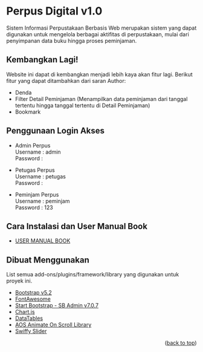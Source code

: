 
<a name="readme-top"></a>


# Perpus Digital v1.0

Sistem Informasi Perpustakaan Berbasis Web merupakan sistem yang dapat digunakan untuk mengelola berbagai aktifitas di perpustakaan, mulai dari penyimpanan data buku hingga proses peminjaman.

                          
## Kembangkan Lagi!
Website ini dapat di kembangkan menjadi lebih kaya akan fitur lagi. Berikut fitur yang dapat ditambahkan dari saran Author:         
* Denda
* Filter Detail Peminjaman (Menampilkan data peminjaman dari tanggal tertentu hingga tanggal tertentu di Detail Peminjaman)
* Bookmark

                             
## Penggunaan Login Akses
            
* Admin Perpus              
  Username : admin                
  Password :          
     
* Petugas Perpus                   
  Username : petugas           
  Password :                
         
* Peminjam Perpus                          
  Username : peminjam                            
  Password : 123                             
             
                
## Cara Instalasi dan User Manual Book

* [USER MANUAL BOOK](https://github.com/ObiKusakabe/PerpusDigital/blob/main/USER%20MANUAL%20BOOK.pdf)

## Dibuat Menggunakan

List semua add-ons/plugins/framework/library yang digunakan untuk proyek ini.
          
* [Bootstrap v5.2](https://getbootstrap.com/docs/5.2/getting-started/introduction/)
* [FontAwesome](https://fontawesome.com/icons)
* [Start Bootstrap - SB Admin v7.0.7](https://startbootstrap.com/template/sb-admin)
* [Chart.js](https://www.chartjs.org/docs/latest/samples/animations/drop.html)
* [DataTables](https://datatables.net/)
* [AOS Animate On Scroll Library](https://michalsnik.github.io/aos/)
* [Swiffy Slider](https://swiffyslider.com/)

                 
<p align="right">(<a href="#readme-top">back to top</a>)</p>

